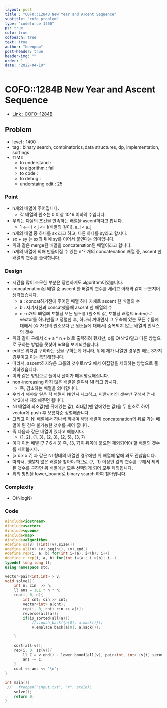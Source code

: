 ```yaml
---
layout: post
title : "COFO::1284B New Year and Ascent Sequence"
subtitle: "cofo problem"
type: "codeforce 1400"
ps: true
cofo: true
cofoeach: true
text: true
author: "beenpow"
post-header: true
header-img: ""
order: 1
date: "2022-04-10"
---
```

# COFO::1284B New Year and Ascent Sequence
- [Link : COFO::1284B](https://codeforces.com/problemset/problem/1284/B)


## Problem 

- level : 1400
- tag : binary search, combinatorics, data structures, dp, implementation, sortings
- TIME
  - to understand    : 
  - to algorithm     : fail
  - to code          :
  - to debug         :
  - understaing edit : 25

### Point
- n개의 배열이 주어집니다.
  - 각 배열의 원소는 0 이상 10^6 이하의 수입니다.
- 우리는 다음의 조건을 만족하는 배열을 ascent하다고 합니다.
  - 1 <-= i < j <= l(배열의 길이), a_i < a_j
- n개의 배열 중 하나를 sx 라고 하고, 다른 하나를 sy라고 합시다.
- sx + sy 는 sx의 뒤에 sy를 이어서 붙인다는 의미입니다.
- 위와 같은 merge된 배열을 concatenation된 배열이라고 합니다.
- n개의 배열에 의해 만들어질 수 있는 n^2 개의 concatenation 배열 중, ascent 한 배열의 갯수를 출력합니다.

### Design
- 시간을 많이 소모한 부분은 당연하게도 algorithm이었습니다.
- concatenation된 배열 중 ascent 한 배열의 갯수를 세려고 아래와 같이 구분지어 생각했습니다.
  - a  : concat하기전에 주어진 배열 하나 자체로 ascent 한 배열의 수
  - b  : 자기자신과 concat했을때 ascent 한 배열의 수
  - c  : n개의 배열에 포함된 모든 원소를 {원소의 값, 포함된 배열의 index}로 vector를 하나만들고 정렬한 후, 하나씩 꺼내면서 그 우측에 있는 모든 수들에 대해서 (즉 자신의 원소보다 큰 원소들에 대해서) 중복되지 않는 배열의 인덱스의 갯수
- 위와 같이 구해서 c + a * n + b 로 출력하려 했지만, c를 O(N^2)말고 다른 방법으로 구하는 방법을 못찾아 edit을 보게되었습니다.
- edit은 위처럼 구하라는 것을 구하는게 아니라, 위에 제가 나열한 경우만 해도 3가지 경우이고 이는 복잡해집니다.
- 따라서, ascent하지않은 그룹의 갯수로 n^2 에서 여집합을 제외하는 방법으로 풀이하였습니다.
- 이와 같은 방법으로 풀이시 풀이가 매우 명료해집니다.
- non-increasing 하지 않은 배열을 줄여서 NI 라고 합시다.
  - 즉, 감소하는 배열을 의미합니다.
- 우리가 해야할 일은 각 배열이 NI인지 체크하고, 이들끼리의 갯수만 구해서 전체 N^2에서 제외해주면 됩니다.
- NI 배열의 최소값(맨 뒤에있는 값), 최대값(맨 앞에있는 값)을 두 원소로 하여 vector에 push 후 오름차순 정렬해줍니다.
- 그리고 이 NI 배열에서 하나씩 꺼내며 해당 배열이 concatenation의 뒤로 가는 배열이 된 경우 불가능한 갯수를 세어 줍니다.
- 즉 다음과 같은 배열이 있다고 해봅시다.
  - {1, 2}, {1, 3}, {2, 3}, {2, 5}, {3, 7}
- 이때 이번 배열 [7 7 6 4 3] 즉, {3, 7}이 뒤쪽에 붙으면 제외되어야 할 배열의 갯수를 세어봅시다.
- [x x x x 7] 과 같은 NI 형태의 배열인 경우에만 위 배열에 앞에 와도 괜찮습니다.
- 따라서, 괜찮지 않은 배열을 찾아야 하므로 {7, -1} 이상인 값의 갯수를 구해서 제외된 갯수를 구하면 위 배열에선 모두 선택되게 되어 모두 제외됩니다.
- 위의 방법을 lower_bound로 binary search 하여 찾아냅니다.


### Complexity
- O(NlogN)

### Code

```cpp
#include<iostream>
#include<vector>
#include<queue>
#include<map>
#include<algorithm>
#define sz(v) ((int)(v).size())
#define all(v) (v).begin(), (v).end()
#define rep(i, a, b) for(int i=(a); i<(b); i++)
#define r_rep(i, a, b) for(int i=(a); i >(b); i--)
typedef long long ll;
using namespace std;

vector<pair<int,int> > v;
void solve(){
    int n; cin  >> n;
    ll ans = 1LL * n * n;
    rep(i, 0, n){
        int cnt; cin >> cnt;
        vector<int> a(cnt);
        rep(i, 0, cnt) cin >> a[i];
        reverse(all(a));
        if(is_sorted(all(a)))
            //v.push_back({a[0], a.back()});
            v.emplace_back(a[0], a.back());
           
    }
    
    sort(all(v));
    rep(i, 0, sz(v)){
        ll C = v.end() - lower_bound(all(v), pair<int, int> (v[i].second, -1));
        ans -= C;
    }
    cout << ans << '\n';
}

int main(){
 //   freopen("input.txt", "r", stdin);
    solve();
    return 0;
}
```
